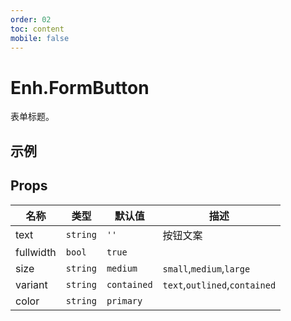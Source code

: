 ```yaml
---
order: 02
toc: content
mobile: false
---
```


# Enh.FormButton

表单标题。

## 示例

<code src="./examples/FormButton" compact background="#fff"></code>

## Props

| 名称      | 类型     | 默认值      | 描述                          |
| --------- | -------- | ----------- | ----------------------------- |
| text      | `string` | `''`        | 按钮文案                      |
| fullwidth | `bool`   | `true`      |                               |
| size      | `string` | `medium`    | `small`,`medium`,`large`      |
| variant   | `string` | `contained` | `text`,`outlined`,`contained` |
| color     | `string` | `primary`   |                               |

